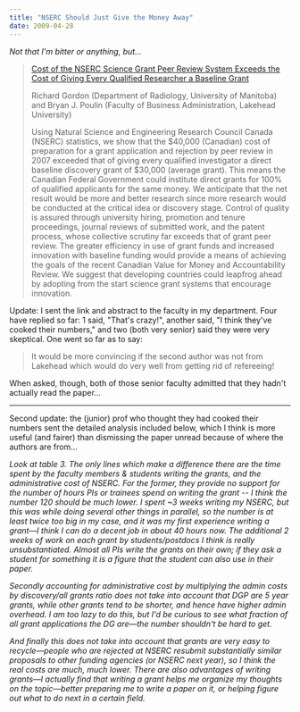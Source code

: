 ```yaml
---
title: "NSERC Should Just Give the Money Away"
date: 2009-04-28
---
```

<p><em>Not that I'm bitter or anything, but…</em></p>
<blockquote>
  <p><a href="http://www.informaworld.com/smpp/content~db=all?content=10.1080/08989620802689821">Cost of the NSERC Science Grant Peer Review System Exceeds the Cost of Giving Every Qualified Researcher a Baseline Grant</a></p>
  <p>Richard Gordon (Department of Radiology, University of Manitoba) and Bryan J. Poulin (Faculty of Business Administration, Lakehead University)</p>
  <p>Using Natural Science and Engineering Research Council Canada (NSERC) statistics, we show that the $40,000 (Canadian) cost of preparation for a grant application and rejection by peer review in 2007 exceeded that of giving every qualified investigator a direct baseline discovery grant of $30,000 (average grant). This means the Canadian Federal Government could institute direct grants for 100% of qualified applicants for the same money. We anticipate that the net result would be more and better research since more research would be conducted at the critical idea or discovery stage. Control of quality is assured through university hiring, promotion and tenure proceedings, journal reviews of submitted work, and the patent process, whose collective scrutiny far exceeds that of grant peer review. The greater efficiency in use of grant funds and increased innovation with baseline funding would provide a means of achieving the goals of the recent Canadian Value for Money and Accountability Review. We suggest that developing countries could leapfrog ahead by adopting from the start science grant systems that encourage innovation.</p>
</blockquote>
<p>Update: I sent the link and abstract to the faculty in my department. Four have replied so far: 1 said, "That's crazy!", another said, "I think they've cooked their numbers," and two (both very senior) said they were very skeptical.  One went so far as to say:</p>
<blockquote>
  <p>It would be more convincing if the second author was not from Lakehead which would do very well from getting rid of refereeing!</p>
</blockquote>
<p>
  When asked, though, both of those senior faculty admitted that they hadn't actually read the paper…
</p>
<hr/>
<p>
  Second update: the (junior) prof who thought they had cooked their numbers sent the detailed analysis included below, which I think is more useful (and fairer) than dismissing the paper unread because of where the authors are from…
</p>
<p>
<em>Look at table 3. The only lines which make a difference there are the time spent by the faculty members & students writing the grants, and the administrative cost of NSERC. For the former, they provide no support for the number of hours PIs or trainees spend on writing the grant -- I think the number 120 should be much lower. I spent ~3 weeks writing my NSERC, but this was while doing several other things in parallel, so the number is at least twice too big in my case, and it was my first experience writing a grant—I think I can do a decent job in about 40 hours now. The additional 2 weeks of work on each grant by students/postdocs I think is really unsubstantiated. Almost all PIs write the grants on their own; if they ask a student for something it is a figure that the student can also use in their paper.</em>
</p>
<p>
<em>Secondly accounting for administrative cost by multiplying the admin costs by discovery/all grants ratio does not take into account that DGP are 5 year grants, while other grants tend to be shorter, and hence have higher admin overhead. I am too lazy to do this, but I'd be curious to see what fraction of all grant applications the DG are—the number shouldn't be hard to get.</em>
</p>
<p>
<em>And finally this does not take into account that grants are very easy to recycle—people who are rejected at NSERC resubmit substantially similar proposals to other funding agencies (or NSERC next year), so I think the real costs are much, much lower. There are also advantages of writing grants—I actually find that writing a grant helps me organize my thoughts on the topic—better preparing me to write a paper on it, or helping figure out what to do next in a certain field.</em>
</p>
